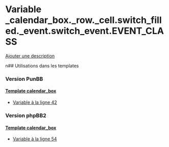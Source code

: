 # Variable _calendar_box._row._cell.switch_filled._event.switch_event.EVENT_CLASS
[Ajouter une description](https://fa-tvars.appspot.com/_calendar_box._row._cell.switch_filled._event.switch_event.EVENT_CLASS)

n## Utilisations dans les templates

### Version PunBB

#### [Template calendar_box](punbb/calendar_box.md)
* [Variable à la ligne 42](../punbb/calendar_box.tpl#L42)

### Version phpBB2

#### [Template calendar_box](subsilver/calendar_box.md)
* [Variable à la ligne 54](../subsilver/calendar_box.tpl#L54)